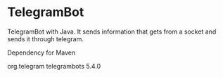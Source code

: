 # TelegramBot
TelegramBot with Java. It sends information that gets from a socket and sends it through telegram. 

Dependency for Maven 

   <dependency>
     <groupId>org.telegram</groupId>
     <artifactId>telegrambots</artifactId>
     <version>5.4.0</version>
   </dependency>
